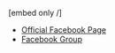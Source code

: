 [embed only /]
<!-- Facebook Links Embedded into other pages using [embed ...]-->

<ul class="big-links">
  <li>
    <a href="https://www.facebook.com/oxcompsoc" target="_blank">
      <span class="inline icon facebook big">
        <object data="/static/images/icons/facebook.svg" type="image/svg+xml">
          <span class="fallback"></span>
        </object>
        <span class="overlay"></span>
      </span>
      Official Facebook Page
    </a>
  </li>
  <li>
    <a href="https://www.facebook.com/groups/oxcompsocgeeknight/" target="_blank">
      <span class="inline icon facebook big">
        <object data="/static/images/icons/facebook.svg" type="image/svg+xml">
          <span class="fallback"></span>
        </object>
        <span class="overlay"></span>
      </span>
      Facebook Group
    </a>
  </li>
</ul>
